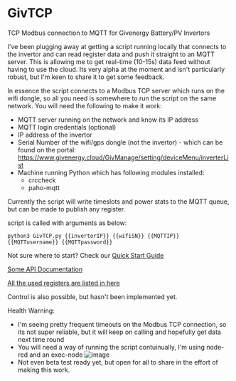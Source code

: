# GivTCP
TCP Modbus connection to MQTT for Givenergy Battery/PV Invertors

I've been plugging away at getting a script running locally that connects to the invertor and can read register data and push it straight to an MQTT server. This is allowing me to get real-time (10-15s) data feed without having to use the cloud. Its very alpha at the moment and isn't particularly robust, but I'm keen to share it to get some feedback.

In essence the script connects to a Modbus TCP server which runs on the wifi dongle, so all you need is somewhere to run the script on the same network. You will need the following to make it work:
* MQTT server running on the network and know its IP address
* MQTT login credentials (optional)
* IP address of the invertor
* Serial Number of the wifi/gps dongle (not the invertor) - which can be found on the portal: https://www.givenergy.cloud/GivManage/setting/deviceMenu/inverterList
* Machine running Python which has following modules installed:
  * crccheck
  * paho-mqtt

Currently the script will write timeslots and power stats to the MQTT queue, but can be made to publish any register.


script is called with arguments as below:

`python3 GivTCP.py {{invertorIP}} {{wifiSN}} {{MQTTIP}} {{MQTTusername}} {{MQTTpassword}}`

Not sure where to start? Check our [Quick Start Guide](/documentaion/tutorial.md)

[Some API Documentation](/documentaion/APIDocumentation.md)

[All the used registers are listed in here ](/documentaion/registersAndFunctions.xlsb.xlsx)


Control is also possible, but hasn't been implemented yet.

Health Warning:
* I'm seeing pretty frequent timeouts on the Modbus TCP connection, so its not super reliable, but it will keep on calling and hopefully get data next time round
* You will need a way of running the script contuinually, I'm using node-red and an exec-node
![image](https://user-images.githubusercontent.com/69121158/118310510-a219a700-b4e6-11eb-9979-e3094aa7e776.png)
* Not even beta test ready yet, but open for all to share in the effort of making this work.
